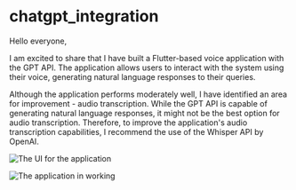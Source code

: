 # chatgpt_integration

Hello everyone,

I am excited to share that I have built a Flutter-based voice application with the GPT API. The application allows users to interact with the system using their voice, generating natural language responses to their queries.

Although the application performs moderately well, I have identified an area for improvement - audio transcription. While the GPT API is capable of generating natural language responses, it might not be the best option for audio transcription. Therefore, to improve the application's audio transcription capabilities, I recommend the use of the Whisper API by OpenAI. 


![The UI for the application](https://user-images.githubusercontent.com/30197476/221945510-32730f94-1c1b-4ba7-a4b7-3b9f4de0e130.jpeg)

![The application in working](https://user-images.githubusercontent.com/30197476/221945543-367f7c79-a524-4f21-ab73-0c1c76a6c580.jpeg)

